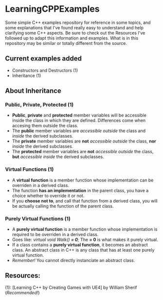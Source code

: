 LearningCPPExamples
===================

Some simple C++ examples repository for reference in some topics, and some explanations that I've found really easy to understand and help clarifying some C++ aspects.
Be sure to check out the Resources I've followed up to adapt this information and examples. What is in this repository may be similar or totally different from the source.


Current examples added
----------------------
- Constructors and Destructors (1)
- Inheritance (1)


About Inheritance
-----------------

### Public, Private, Protected (1)
- **Public**, **private** and **protected** member variables will be accessible inside the class in which they are defined. Differences come when accesing them outside the class.
- The **public** member variables are _accessible outside_ the class and _inside_ the derived subclasses.
- The **private** member variables are **not** _accessible outside_ the class, **nor** _inside_ the derived subclasses.
- The **protected** member variables are **not** _accessible outside_ the class, **but** _accessible inside_ the derived subclasses.


### Virtual Functions (1)
- A **virtual function** is a member function whose implementation can be overriden in a derived class.
- The function **has an implementation** in the parent class, you have a choice whether to override it or not.
- If you **choose not to**, and call that function from a derived class, you will be actually calling the function of the parent class.


### Purely Virtual Functions (1)
- A **purely virtual function** is a member function whose implementation is required to be overriden in a derived class.
- Goes like: _virtual void Walk() **= 0**;_ The **= 0** is what makes it purely virtual.
- If a class contains a **purely virtual function**, it becomes an abstract class. An abstract class in C++ is any class that has at least one purely virtual function.
- _Remember!_ You cannot directly instanciate an abstract class.


Resources:
---------
(1): [Learning C++ by Creating Games with UE4] by William Sherif (_Recommended!_)
